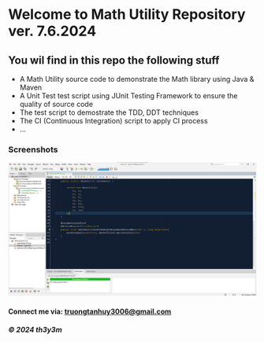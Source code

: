 # Welcome to Math Utility Repository ver. 7.6.2024

## You wil find in this repo the following stuff

* A Math Utility source code to demonstrate the Math library using Java & Maven
* A Unit Test test script using JUnit Testing Framework to ensure the quality of source code
* The test script to demostrate the TDD, DDT techniques
* The CI (Continuous Integration) script to apply CI process
* ...

### Screenshots
![Source code and Unit Test](https://github.com/th3y3m/math-util/blob/main/screenshots/SourceCodeAndUnitTest.png)

#### Connect me via: truongtanhuy3006@gmail.com

##### &#169; 2024 th3y3m
